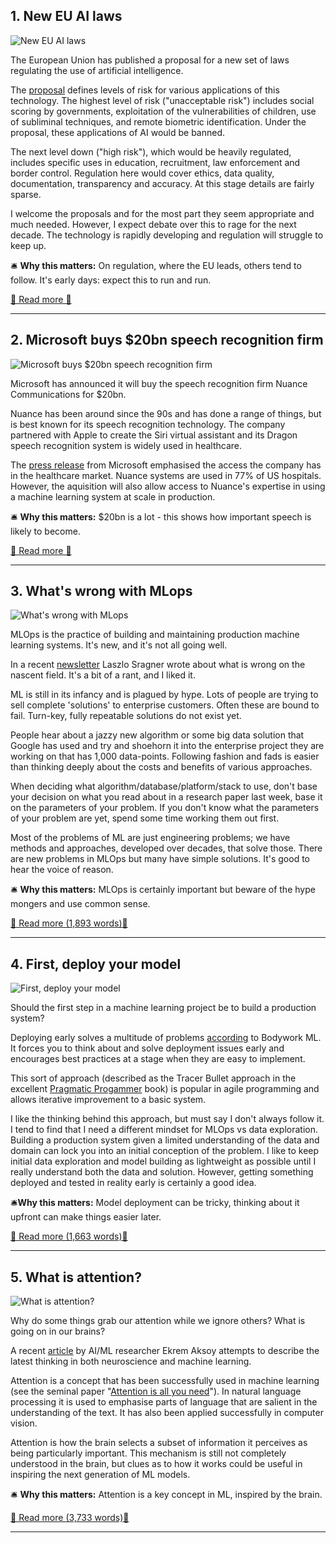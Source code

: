 ## 1. New EU AI laws

![New EU AI laws](https://ortom.co.uk/assets/images/newsletter/issue_18/tingey-injury-law-firm-DZpc4UY8ZtY-unsplash.jpeg)

The European Union has published a proposal for a new set of laws regulating the use of artificial intelligence.

The [proposal](https://digital-strategy.ec.europa.eu/en/library/proposal-regulation-european-approach-artificial-intelligence) defines levels of risk for various applications of this technology.  The highest level of risk ("unacceptable risk") includes social scoring by governments, exploitation of the vulnerabilities of children, use of subliminal techniques, and remote biometric identification. Under the proposal, these applications of AI would be banned. 

The next level down ("high risk"), which would be heavily regulated, includes specific uses in education, recruitment, law enforcement and border control. Regulation here would cover ethics, data quality, documentation, transparency and accuracy.  At this stage details are fairly sparse.

I welcome the proposals and for the most part they seem appropriate and much needed. However, I expect debate over this to rage for the next decade. The technology is rapidly developing and regulation will struggle to keep up. 

🛎️ **Why this matters:** On regulation, where the EU leads, others tend to follow. It's early days: expect this to run and run.

[📖 Read more 📖](https://ec.europa.eu/commission/presscorner/detail/en/QANDA_21_1683)


---

## 2. Microsoft buys $20bn speech recognition firm

![Microsoft buys $20bn speech recognition firm](https://ortom.co.uk/assets/images/newsletter/issue_18/laith-abushaar-obcO4zhwDfU-unsplash.jpeg)

Microsoft has announced it will buy the speech recognition firm Nuance Communications for $20bn.

Nuance has been around since the 90s and has done a range of things, but is best known for its speech recognition technology. The company partnered with Apple to create the Siri virtual assistant and its Dragon speech recognition system is widely used in healthcare.

The [press release](https://news.microsoft.com/2021/04/12/microsoft-accelerates-industry-cloud-strategy-for-healthcare-with-the-acquisition-of-nuance/) from Microsoft emphasised the access the company has in the healthcare market. Nuance systems are used in 77% of US hospitals. However, the aquisition will also allow access to Nuance's expertise in using a machine learning system at scale in production.

🛎️ **Why this matters:**  $20bn is a lot - this shows how important speech is likely to become.

[📖 Read more 📖](https://techcrunch.com/2021/04/12/microsoft-goes-all-in-on-healthcare-with-19-7b-nuance-acquisition/)


---

## 3. What's wrong with MLops

![What's wrong with MLops](https://ortom.co.uk/assets/images/newsletter/issue_18/michal-matlon-4ApmfdVo32Q-unsplash.jpeg)

MLOps is the practice of building and maintaining production machine learning systems. It's new, and it's not all going well.

In a recent [newsletter](https://laszlo.substack.com/p/whats-wrong-with-mlops) Laszlo Sragner wrote about what is wrong on the nascent field. It's a bit of a rant, and I liked it.

ML is still in its infancy and is plagued by hype. Lots of people are trying to sell complete 'solutions' to enterprise customers. Often these are bound to fail. Turn-key, fully repeatable solutions do not exist yet.

People hear about a jazzy new algorithm or some big data solution that Google has used and try and shoehorn it into the enterprise project they are working on that has 1,000 data-points. Following fashion and fads is easier than thinking deeply about the costs and benefits of various approaches.

When deciding what algorithm/database/platform/stack to use, don't base your decision on what you read about in a research paper last week, base it on the parameters of your problem. If you don't know what the parameters of your problem are yet, spend some time working them out first.

Most of the problems of ML are just engineering problems; we have methods and approaches, developed over decades, that solve those. There are new problems in MLOps but many have simple solutions. It's good to hear the voice of reason.

🛎️  **Why this matters:** MLOps is certainly important but beware of the hype mongers and use common sense.

[📖 Read more (1,893 words)📖](https://laszlo.substack.com/p/whats-wrong-with-mlops)


---

## 4. First, deploy your model

![First, deploy your model](https://ortom.co.uk/assets/images/newsletter/issue_18/birmingham-museums-trust-9GSGllMJCeA-unsplash.jpeg)

Should the first step in a machine learning project be to build a production system?

Deploying early solves a multitude of problems [according](https://www.bodyworkml.com/posts/scikit-learn-meet-production) to Bodywork ML. It forces you to think about and solve deployment issues early and encourages best practices at a stage when they are easy to implement.

This sort of approach (described as the Tracer Bullet approach in the excellent [Pragmatic Progammer](https://www.amazon.co.uk/Pragmatic-Programmer-Andrew-Hunt/dp/020161622X) book) is popular in agile programming and allows iterative improvement to a basic system.

I like the thinking behind this approach, but must say I don't always follow it. I tend to find that I need a different mindset for MLOps vs data exploration. Building a production system given a limited understanding of the data and domain can lock you into an initial conception of the problem. I like to keep initial data exploration and model building as lightweight as possible until I really understand both the data and solution. However, getting something deployed and tested in reality early is certainly a good idea.

🛎️**Why this matters:** Model deployment can be tricky, thinking about it upfront can make things easier later.

[📖 Read more (1,663 words)📖](https://www.bodyworkml.com/posts/scikit-learn-meet-production)


---

## 5. What is attention?

![What is attention?](https://ortom.co.uk/assets/images/newsletter/issue_18/chuttersnap-gDDas5_ALRw-unsplash.jpeg)

Why do some things grab our attention while we ignore others? What is going on in our brains? 

A recent [article](https://thegradient.pub/attention-in-human-brain-and-its-applications-in-ml/) by AI/ML researcher Ekrem Aksoy attempts to describe the latest thinking in both neuroscience and machine learning.

Attention is a concept that has been successfully used in machine learning \(see the seminal paper "[Attention is all you need](https://arxiv.org/abs/1706.03762)"). In natural language processing it is used to emphasise parts of language that are salient in the understanding of the text. It has also been applied successfully in computer vision.

Attention is how the brain selects a subset of information it perceives as being particularly important. This mechanism is still not completely understood in the brain, but clues as to how it works could be useful in inspiring the next generation of ML models.

🛎️ **Why this matters:** Attention is a key concept in ML, inspired by the brain.

[📖 Read more (3,733 words)📖](https://thegradient.pub/attention-in-human-brain-and-its-applications-in-ml/)


---